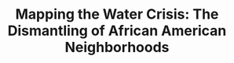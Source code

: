---
schema: default
title: 'Mapping the Water Crisis: The Dismantling of African American Neighborhoods'
organization: We The People Detroit Community Research Collective
notes: ''
resources:
  - name: >-
      Mapping the Water Crisis: The Dismantling of African American
      Neighborhoods
    url: >-
      https://www.dropbox.com/s/2p7e7n8jur17lg1/081116_Mapping%20the%20Water%20Crisis_web.pdf?dl=0
    format: ''
license: ''
maintainer: We the People Detroit
maintainer_email: 'info@wethepeopleofdetroit.com '
---